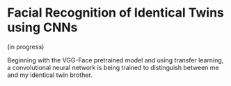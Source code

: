 # Facial Recognition of Identical Twins using CNNs 
(in progress)

Beginning with the VGG-Face pretrained model and using transfer learning, a convolutional neural network is being trained to distinguish between me and my identical twin brother.
